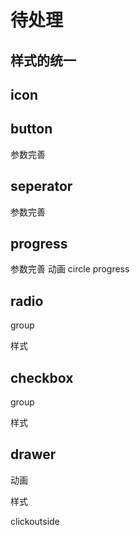# 待处理

## 样式的统一

## icon

## button

参数完善

## seperator

参数完善

## progress

参数完善
动画
circle progress

## radio

group

样式

## checkbox

group

样式


## drawer

动画

样式

clickoutside
